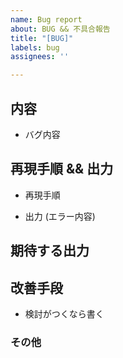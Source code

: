 ```yaml
---
name: Bug report
about: BUG && 不具合報告
title: "[BUG]"
labels: bug
assignees: ''

---
```


## 内容
- バグ内容

## 再現手順 && 出力

- 再現手順

- 出力 (エラー内容)

## 期待する出力

## 改善手段

- 検討がつくなら書く

### その他
